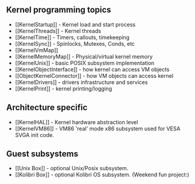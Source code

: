 ## Kernel programming topics ##

 * [[KernelStartup]] - Kernel load and start process
 * [[KernelThreads]] - Kernel threads
 * [[KernelTime]] - Timers, callouts, timekeeping
 * [[KernelSync]] - Spinlocks, Mutexes, Conds, etc
 * [[KernelVmMap]]
 * [[KernelMemoryMap]] - Physical/virtual kernel memory 
 * [[KernelUnix]] - basic POSIX subsystem implementation
 * [[KernelObjectInterface]] - how kernel can access VM objects
 * [[ObjectKernelConnector]] - how VM objects can access kernel
 * [[KernelDrivers]] - drivers infrastructure and services
 * [[KernelPrint]] - kernel printing/logging

## Architecture specific ##

 * [[KernelHAL]] - Kernel hardware abstraction level
 * [[KernelVM86]] - VM86 'real' mode x86 subsystem used for VESA SVGA init code.

## Guest subsystems ##

 * [[Unix Box]] - optional Unix/Posix subsystem.
 * [[Kolibri Box]] - optional Kolibri OS subsystem. (Weekend fun project:)


